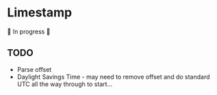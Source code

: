 # Limestamp

🚧 In progress 🚧


## TODO
- Parse offset
- Daylight Savings Time - may need to remove offset and do standard UTC all the way through to start...
